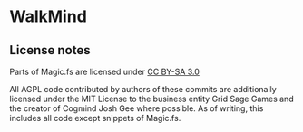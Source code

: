 # WalkMind

## License notes
Parts of Magic.fs are licensed under [CC BY-SA 3.0](https://creativecommons.org/licenses/by-sa/3.0/)

All AGPL code contributed by authors of these commits are additionally licensed under the MIT License to the business entity Grid Sage Games and the creator of Cogmind Josh Gee where possible. As of writing, this includes all code except snippets of Magic.fs.
